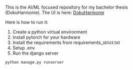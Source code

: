 This is the AI/ML focused repository for my bachelor thesis (DokuHarmonie).
The UI is here: [DokuHarmonie](https://github.com/konstantintuev/thesis-ui.git)

Here is how to run it:
1. Create a python virtual environment
2. Install pytorch for your hardware
3. Install the requirements from requirements_strict.txt
4. Setup .env
5. Run the django server
```bash
python manage.py runserver
```
